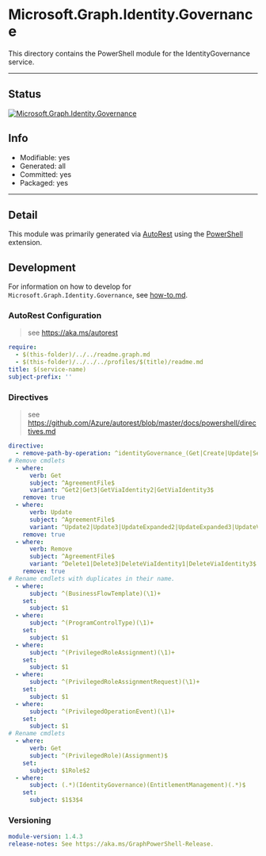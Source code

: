 <!-- region Generated -->
# Microsoft.Graph.Identity.Governance
This directory contains the PowerShell module for the IdentityGovernance service.

---
## Status
[![Microsoft.Graph.Identity.Governance](https://img.shields.io/powershellgallery/v/Microsoft.Graph.Identity.Governance.svg?style=flat-square&label=Microsoft.Graph.Identity.Governance "Microsoft.Graph.Identity.Governance")](https://www.powershellgallery.com/packages/Microsoft.Graph.Identity.Governance/)

## Info
- Modifiable: yes
- Generated: all
- Committed: yes
- Packaged: yes

---
## Detail
This module was primarily generated via [AutoRest](https://github.com/Azure/autorest) using the [PowerShell](https://github.com/Azure/autorest.powershell) extension.

## Development
For information on how to develop for `Microsoft.Graph.Identity.Governance`, see [how-to.md](how-to.md).
<!-- endregion -->

### AutoRest Configuration

> see https://aka.ms/autorest

``` yaml
require:
  - $(this-folder)/../../readme.graph.md
  - $(this-folder)/../../../profiles/$(title)/readme.md
title: $(service-name)
subject-prefix: ''
```

### Directives

> see https://github.com/Azure/autorest/blob/master/docs/powershell/directives.md

``` yaml
directive:
  - remove-path-by-operation: ^identityGovernance_(Get|Create|Update|Set|Delete)EntitlementManagement$|^identityGovernance\.entitlementManagement(_.*AccessPackageResourceRoleScopes|\.accessPackageResourceRoleScopes.*|\.accessPackageAssignmentPolicies\..*|\.accessPackageAssignmentRequests\..*|\.accessPackageAssignmentResourceRoles\..*|\.accessPackageAssignments\..*|\.accessPackageCatalogs\..*|\.accessPackageResourceRequests\..*|\.accessPackageResources\..*|\.accessPackages\..*)$
# Remove cmdlets
  - where:
      verb: Get
      subject: ^AgreementFile$
      variant: ^Get2|Get3|GetViaIdentity2|GetViaIdentity3$
    remove: true
  - where:
      verb: Update
      subject: ^AgreementFile$
      variant: ^Update2|Update3|UpdateExpanded2|UpdateExpanded3|UpdateViaIdentity2|UpdateViaIdentity3|UpdateViaIdentityExpanded2|UpdateViaIdentityExpanded3$
    remove: true
  - where:
      verb: Remove
      subject: ^AgreementFile$
      variant: ^Delete1|Delete3|DeleteViaIdentity1|DeleteViaIdentity3$
    remove: true
# Rename cmdlets with duplicates in their name.
  - where:
      subject: ^(BusinessFlowTemplate)(\1)+
    set:
      subject: $1
  - where:
      subject: ^(ProgramControlType)(\1)+
    set:
      subject: $1
  - where:
      subject: ^(PrivilegedRoleAssignment)(\1)+
    set:
      subject: $1
  - where:
      subject: ^(PrivilegedRoleAssignmentRequest)(\1)+
    set:
      subject: $1
  - where:
      subject: ^(PrivilegedOperationEvent)(\1)+
    set:
      subject: $1
# Rename cmdlets
  - where:
      verb: Get
      subject: ^(PrivilegedRole)(Assignment)$
    set:
      subject: $1Role$2
  - where:
      subject: (.*)(IdentityGovernance)(EntitlementManagement)(.*)$
    set:
      subject: $1$3$4
```
### Versioning

``` yaml
module-version: 1.4.3
release-notes: See https://aka.ms/GraphPowerShell-Release.
```
